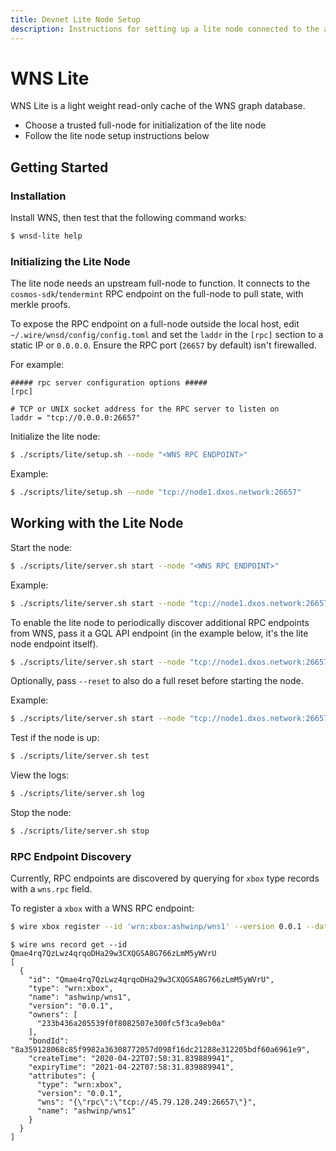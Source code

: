 ```yaml
---
title: Devnet Lite Node Setup
description: Instructions for setting up a lite node connected to the already running devnet.
---
```


# WNS Lite

WNS Lite is a light weight read-only cache of the WNS graph database.

* Choose a trusted full-node for initialization of the lite node
* Follow the lite node setup instructions below

## Getting Started

### Installation

Install WNS, then test that the following command works:

```bash
$ wnsd-lite help
```

### Initializing the Lite Node

The lite node needs an upstream full-node to function. It connects to the `cosmos-sdk`/`tendermint` RPC endpoint on the full-node to pull state, with merkle proofs.

To expose the RPC endpoint on a full-node outside the local host, edit `~/.wire/wnsd/config/config.toml` and set the `laddr` in the `[rpc]` section to a static IP or `0.0.0.0`. Ensure the RPC port (`26657` by default) isn't firewalled.

For example:

```text
##### rpc server configuration options #####
[rpc]

# TCP or UNIX socket address for the RPC server to listen on
laddr = "tcp://0.0.0.0:26657"
```

Initialize the lite node:

```bash
$ ./scripts/lite/setup.sh --node "<WNS RPC ENDPOINT>"
```

Example:

```bash
$ ./scripts/lite/setup.sh --node "tcp://node1.dxos.network:26657"
```

## Working with the Lite Node

Start the node:

```bash
$ ./scripts/lite/server.sh start --node "<WNS RPC ENDPOINT>"
```

Example:

```bash
$ ./scripts/lite/server.sh start --node "tcp://node1.dxos.network:26657"
```

To enable the lite node to periodically discover additional RPC endpoints from WNS, pass it a GQL API endpoint (in the example below, it's the lite node endpoint itself).

```bash
$ ./scripts/lite/server.sh start --node "tcp://node1.dxos.network:26657" --endpoint "http://127.0.0.1:9475/api"
```

Optionally, pass `--reset` to also do a full reset before starting the node.

Example:

```bash
$ ./scripts/lite/server.sh start --node "tcp://node1.dxos.network:26657" --endpoint "http://127.0.0.1:9475/api" --reset
```

Test if the node is up:

```bash
$ ./scripts/lite/server.sh test
```

View the logs:

```bash
$ ./scripts/lite/server.sh log
```

Stop the node:

```bash
$ ./scripts/lite/server.sh stop
```

### RPC Endpoint Discovery

Currently, RPC endpoints are discovered by querying for `xbox` type records with a `wns.rpc` field.

To register a `xbox` with a WNS RPC endpoint:

```bash
$ wire xbox register --id 'wrn:xbox:ashwinp/wns1' --version 0.0.1 --data.wns.rpc='tcp://45.79.120.249:26657'
```

```
$ wire wns record get --id Qmae4rq7QzLwz4qrqoDHa29w3CXQGSA8G766zLmM5yWVrU
[
  {
    "id": "Qmae4rq7QzLwz4qrqoDHa29w3CXQGSA8G766zLmM5yWVrU",
    "type": "wrn:xbox",
    "name": "ashwinp/wns1",
    "version": "0.0.1",
    "owners": [
      "233b436a205539f0f8082507e300fc5f3ca9eb0a"
    ],
    "bondId": "8a359128068c85f9982a36308772057d098f16dc21288e312205bdf60a6961e9",
    "createTime": "2020-04-22T07:58:31.839889941",
    "expiryTime": "2021-04-22T07:58:31.839889941",
    "attributes": {
      "type": "wrn:xbox",
      "version": "0.0.1",
      "wns": "{\"rpc\":\"tcp://45.79.120.249:26657\"}",
      "name": "ashwinp/wns1"
    }
  }
]
```
